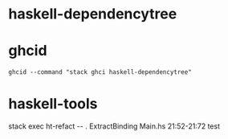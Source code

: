 # haskell-dependencytree

ghcid
=====
`ghcid --command "stack ghci haskell-dependencytree"`

haskell-tools
=============
stack exec ht-refact -- .
ExtractBinding Main.hs 21:52-21:72 test